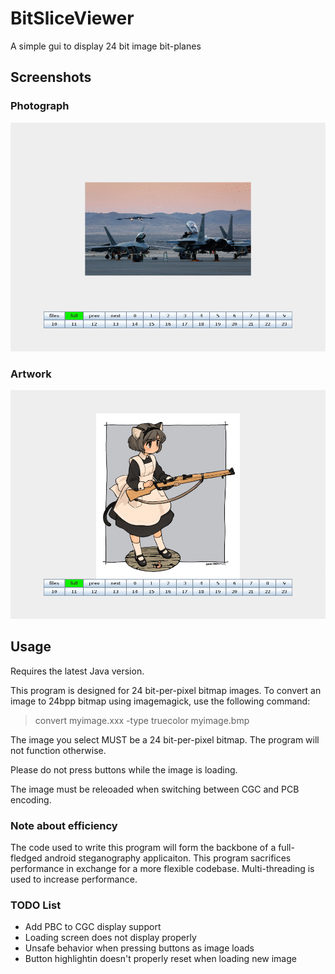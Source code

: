 # BitSliceViewer
A simple gui to display 24 bit image bit-planes

## Screenshots
### Photograph
![photograph](Screenshots/photograph.gif)
### Artwork
![artwork](Screenshots/artwork.gif)
## Usage
Requires the latest Java version.

This program is designed for 24 bit-per-pixel bitmap images.
To convert an image to 24bpp bitmap using imagemagick, use the following command:
> convert myimage.xxx -type truecolor myimage.bmp

The image you select MUST be a 24 bit-per-pixel bitmap. The program will not function otherwise.

Please do not press buttons while the image is loading.

The image must be releoaded when switching between CGC and PCB encoding.

### Note about efficiency
The code used to write this program will form the backbone of a full-fledged android steganography applicaiton.
This program sacrifices performance in exchange for a more flexible codebase. Multi-threading is used to increase
performance.

### TODO List
* Add PBC to CGC display support
* Loading screen does not display properly
* Unsafe behavior when pressing buttons as image loads
* Button highlightin doesn't properly reset when loading new image
